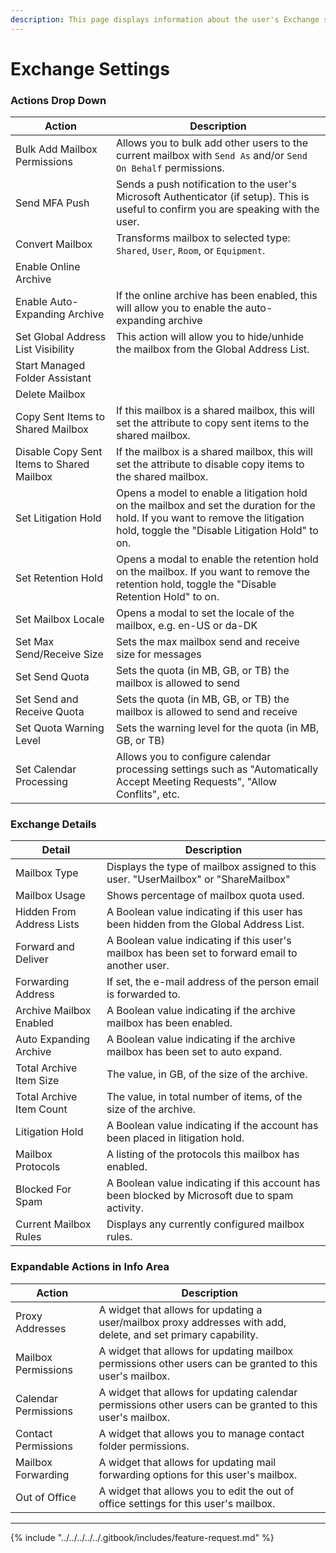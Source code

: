 ```yaml
---
description: This page displays information about the user's Exchange settings.
---
```


# Exchange Settings

### Actions Drop Down

| Action                                    | Description                                                                                                                                                                        |
| ----------------------------------------- | ---------------------------------------------------------------------------------------------------------------------------------------------------------------------------------- |
| Bulk Add Mailbox Permissions              | Allows you to bulk add other users to the current mailbox with `Send As` and/or `Send On Behalf` permissions.                                                                      |
| Send MFA Push                             | Sends a push notification to the user's Microsoft Authenticator (if setup). This is useful to confirm you are speaking with the user.                                              |
| Convert Mailbox                           | Transforms mailbox to selected type: `Shared`, `User`, `Room`, or `Equipment`.                                                                                                     |
| Enable Online Archive                     |                                                                                                                                                                                    |
| Enable Auto-Expanding Archive             | If the online archive has been enabled, this will allow you to enable the auto-expanding archive                                                                                   |
| Set Global Address List Visibility        | This action will allow you to hide/unhide the mailbox from the Global Address List.                                                                                                |
| Start Managed Folder Assistant            |                                                                                                                                                                                    |
| Delete Mailbox                            |                                                                                                                                                                                    |
| Copy Sent Items to Shared Mailbox         | If this mailbox is a shared mailbox, this will set the attribute to copy sent items to the shared mailbox.                                                                         |
| Disable Copy Sent Items to Shared Mailbox | If the mailbox is a shared mailbox, this will set the attribute to disable copy items to the shared mailbox.                                                                       |
| Set Litigation Hold                       | Opens a model to enable a litigation hold on the mailbox and set the duration for the hold. If you want to remove the litigation hold, toggle the "Disable Litigation Hold" to on. |
| Set Retention Hold                        | Opens a modal to enable the retention hold on the mailbox. If you want to remove the retention hold, toggle the "Disable Retention Hold" to on.                                    |
| Set Mailbox Locale                        | Opens a modal to set the locale of the mailbox, e.g. en-US or da-DK                                                                                                                |
| Set Max Send/Receive Size                 | Sets the max mailbox send and receive size for messages                                                                                                                            |
| Set Send Quota                            | Sets the quota (in MB, GB, or TB) the mailbox is allowed to send                                                                                                                   |
| Set Send and Receive Quota                | Sets the quota (in MB, GB, or TB) the mailbox is allowed to send and receive                                                                                                       |
| Set Quota Warning Level                   | Sets the warning level for the quota (in MB, GB, or TB)                                                                                                                            |
| Set Calendar Processing                   | Allows you to configure calendar processing settings such as "Automatically Accept Meeting Requests", "Allow Conflits", etc.                                                       |

### Exchange Details

| Detail                    | Description                                                                                      |
| ------------------------- | ------------------------------------------------------------------------------------------------ |
| Mailbox Type              | Displays the type of mailbox assigned to this user. "UserMailbox" or "ShareMailbox"              |
| Mailbox Usage             | Shows percentage of mailbox quota used.                                                          |
| Hidden From Address Lists | A Boolean value indicating if this user has been hidden from the Global Address List.            |
| Forward and Deliver       | A Boolean value indicating if this user's mailbox has been set to forward email to another user. |
| Forwarding Address        | If set, the e-mail address of the person email is forwarded to.                                  |
| Archive Mailbox Enabled   | A Boolean value indicating if the archive mailbox has been enabled.                              |
| Auto Expanding Archive    | A Boolean value indicating if the archive mailbox has been set to auto expand.                   |
| Total Archive Item Size   | The value, in GB, of the size of the archive.                                                    |
| Total Archive Item Count  | The value, in total number of items, of the size of the archive.                                 |
| Litigation Hold           | A Boolean value indicating if the account has been placed in litigation hold.                    |
| Mailbox Protocols         | A listing of the protocols this mailbox has enabled.                                             |
| Blocked For Spam          | A Boolean value indicating if this account has been blocked by Microsoft due to spam activity.   |
| Current Mailbox Rules     | Displays any currently configured mailbox rules.                                                 |

### Expandable Actions in Info Area

| Action               | Description                                                                                                    |
| -------------------- | -------------------------------------------------------------------------------------------------------------- |
| Proxy Addresses      | A widget that allows for updating a user/mailbox proxy addresses with add, delete, and set primary capability. |
| Mailbox Permissions  | A widget that allows for updating mailbox permissions other users can be granted to this user's mailbox.       |
| Calendar Permissions | A widget that allows for updating calendar permissions other users can be granted to this user's mailbox.      |
| Contact Permissions  | A widget that allows you to manage contact folder permissions.                                                 |
| Mailbox Forwarding   | A widget that allows for updating mail forwarding options for this user's mailbox.                             |
| Out of Office        | A widget that allows you to edit the out of office settings for this user's mailbox.                           |

***

{% include "../../../../../.gitbook/includes/feature-request.md" %}
